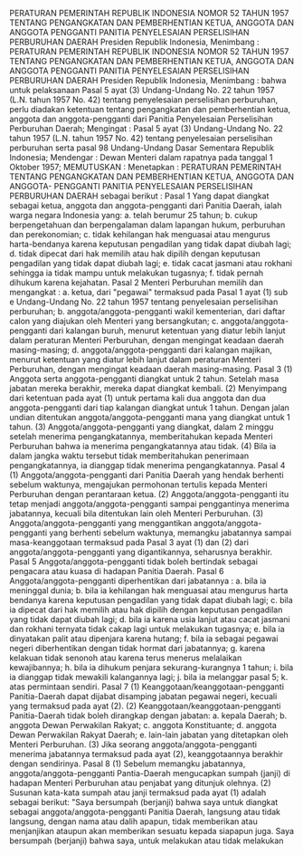  PERATURAN PEMERINTAH REPUBLIK INDONESIA NOMOR 52 TAHUN 1957 TENTANG PENGANGKATAN DAN PEMBERHENTIAN KETUA, ANGGOTA DAN ANGGOTA PENGGANTI PANITIA PENYELESAIAN PERSELISIHAN PERBURUHAN DAERAH Presiden Republik Indonesia, Menimbang : PERATURAN PEMERINTAH REPUBLIK INDONESIA NOMOR 52 TAHUN 1957 TENTANG PENGANGKATAN DAN PEMBERHENTIAN KETUA, ANGGOTA DAN ANGGOTA PENGGANTI PANITIA PENYELESAIAN PERSELISIHAN PERBURUHAN DAERAH Presiden Republik Indonesia, Menimbang : bahwa untuk pelaksanaan Pasal 5 ayat (3) Undang-Undang No. 22 tahun 1957 (L.N. tahun 1957 No. 42) tentang penyelesaian perselisihan perburuhan, perlu diadakan ketentuan tentang pengangkatan dan pemberhentian ketua, anggota dan anggota-pengganti dari Panitia Penyelesaian Perselisihan Perburuhan Daerah;
Mengingat :
 Pasal 5 ayat (3) Undang-Undang No. 22 tahun 1957 (L.N. tahun 1957 No. 42) tentang penyelesaian perselisihan perburuhan serta pasal 98 Undang-Undang Dasar Sementara Republik Indonesia; Mendengar : Dewan Menteri dalam rapatnya pada tanggal 1 Oktober 1957;
MEMUTUSKAN :
 Menetapkan : PERATURAN PEMERINTAH TENTANG PENGANGKATAN DAN PEMBERHENTIAN KETUA, ANGGOTA DAN ANGGOTA- PENGGANTI PANITIA PENYELESAIAN PERSELISIHAN PERBURUHAN DAERAH sebagai berikut : Pasal 1 Yang dapat diangkat sebagai ketua, anggota dan anggota-pengganti dari Panitia Daerah, ialah warga negara Indonesia yang:
a. telah berumur 25 tahun;
b. cukup berpengetahuan dan berpengalaman dalam lapangan hukum, perburuhan dan perekonomian;
c. tidak kehilangan hak menguasai atau mengurus harta-bendanya karena keputusan pengadilan yang tidak dapat diubah lagi;
d. tidak dipecat dari hak memilih atau hak dipilih dengan keputusan pengadilan yang tidak dapat diubah lagi;
e. tidak cacat jasmani atau rokhani sehingga ia tidak mampu untuk melakukan tugasnya;
f. tidak pernah dihukum karena kejahatan. Pasal 2 Menteri Perburuhan memilih dan mengangkat :
a. ketua, dari "pegawai" termaksud pada Pasal 1 ayat (1) sub e Undang-Undang No. 22 tahun 1957 tentang penyelesaian perselisihan perburuhan;
b. anggota/anggota-pengganti wakil kementerian, dari daftar calon yang diajukan oleh Menteri yang bersangkutan;
c. anggota/anggota-pengganti dari kalangan buruh, menurut ketentuan yang diatur lebih lanjut dalam peraturan Menteri Perburuhan, dengan mengingat keadaan daerah masing-masing;
d. anggota/anggota-pengganti dari kalangan majikan, menurut ketentuan yang diatur lebih lanjut dalam peraturan Menteri Perburuhan, dengan mengingat keadaan daerah masing-masing. Pasal 3 (1) Anggota serta anggota-pengganti diangkat untuk 2 tahun. Setelah masa jabatan mereka berakhir, mereka dapat diangkat kembali. (2) Menyimpang dari ketentuan pada ayat (1) untuk pertama kali dua anggota dan dua anggota-pengganti dari tiap kalangan diangkat untuk 1 tahun. Dengan jalan undian ditentukan anggota/anggota-pengganti mana yang diangkat untuk 1 tahun. (3) Anggota/anggota-pengganti yang diangkat, dalam 2 minggu setelah menerima pengangkatannya, memberitahukan kepada Menteri Perburuhan bahwa ia menerima pengangkatannya atau tidak. (4) Bila ia dalam jangka waktu tersebut tidak memberitahukan penerimaan pengangkatannya, ia dianggap tidak menerima pengangkatannya. Pasal 4 (1) Anggota/anggota-pengganti dari Panitia Daerah yang hendak berhenti sebelum waktunya, mengajukan permohonan tertulis kepada Menteri Perburuhan dengan perantaraan ketua. (2) Anggota/anggota-pengganti itu tetap menjadi anggota/anggota-pengganti sampai penggantinya menerima jabatannya, kecuali bila ditentukan lain oleh Menteri Perburuhan. (3) Anggota/anggota-pengganti yang menggantikan anggota/anggota-pengganti yang berhenti sebelum waktunya, memangku jabatannya sampai masa-keanggotaan termaksud pada Pasal 3 ayat (1) dan (2) dari anggota/anggota-pengganti yang digantikannya, seharusnya berakhir. Pasal 5 Anggota/anggota-pengganti tidak boleh bertindak sebagai pengacara atau kuasa di hadapan Panitia Daerah. Pasal 6 Anggota/anggota-pengganti diperhentikan dari jabatannya :
a. bila ia meninggal dunia;
b. bila ia kehilangan hak menguasai atau mengurus harta bendanya karena keputusan pengadilan yang tidak dapat diubah lagi;
c. bila ia dipecat dari hak memilih atau hak dipilih dengan keputusan pengadilan yang tidak dapat diubah lagi;
d. bila ia karena usia lanjut atau cacat jasmani dan rokhani ternyata tidak cakap lagi untuk melakukan tugasnya;
e. bila ia dinyatakan palit atau dipenjara karena hutang;
f. bila ia sebagai pegawai negeri diberhentikan dengan tidak hormat dari jabatannya;
g. karena kelakuan tidak senonoh atau karena terus menerus melalaikan kewajibannya;
h. bila ia dihukum penjara sekurang-kurangnya 1 tahun;
i. bila ia dianggap tidak mewakili kalangannya lagi;
j. bila ia melanggar pasal 5;
k. atas permintaan sendiri. Pasal 7 (1) Keanggotaan/keanggotaan-pengganti Panitia-Daerah dapat dijabat disamping jabatan pegawai negeri, kecuali yang termaksud pada ayat (2). (2) Keanggotaan/keanggotaan-pengganti Panitia-Daerah tidak boleh dirangkap dengan jabatan:
a. kepala Daerah;
b. anggota Dewan Perwakilan Rakyat;
c. anggota Konstituante;
d. anggota Dewan Perwakilan Rakyat Daerah;
e. lain-lain jabatan yang ditetapkan oleh Menteri Perburuhan. (3) Jika seorang anggota/anggota-pengganti menerima jabatannya termaksud pada ayat (2), keanggotaannya berakhir dengan sendirinya. Pasal 8 (1) Sebelum memangku jabatannya, anggota/anggota-pengganti Pantia-Daerah mengucapkan sumpah (janji) di hadapan Menteri Perburuhan atau penjabat yang ditunjuk olehnya. (2) Susunan kata-kata sumpah atau janji termaksud pada ayat (1) adalah sebagai berikut: "Saya bersumpah (berjanji) bahwa saya untuk diangkat sebagai anggota/anggota-pengganti Panitia Daerah, langsung atau tidak langsung, dengan nama atau dalih apapun, tidak memberikan atau menjanjikan ataupun akan memberikan sesuatu kepada siapapun juga. Saya bersumpah (berjanji) bahwa saya, untuk melakukan atau tidak melakukan